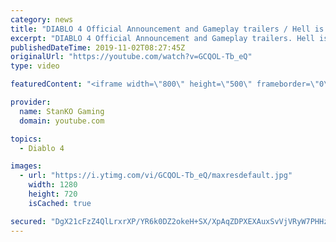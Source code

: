 ```yaml
---
category: news
title: "DIABLO 4 Official Announcement and Gameplay trailers / Hell is Coming"
excerpt: "DIABLO 4 Official Announcement and Gameplay trailers. Hell is Coming my friends. For more game videos and trailers hit that like button, comment,share and ..."
publishedDateTime: 2019-11-02T08:27:45Z
originalUrl: "https://youtube.com/watch?v=GCQOL-Tb_eQ"
type: video

featuredContent: "<iframe width=\"800\" height=\"500\" frameborder=\"0\" src=\"https://www.youtube.com/embed/GCQOL-Tb_eQ\" allow=\"accelerometer; autoplay; encrypted-media; gyroscope; picture-in-picture\" allowfullscreen></iframe>"

provider:
  name: StanKO Gaming
  domain: youtube.com

topics:
  - Diablo 4

images:
  - url: "https://i.ytimg.com/vi/GCQOL-Tb_eQ/maxresdefault.jpg"
    width: 1280
    height: 720
    isCached: true

secured: "DgX21cFzZ4QlLrxrXP/YR6k0DZ2okeH+SX/XpAqZDPXEXAuxSvVjVRyW7PHHzw+VFGYwhRkGyjY6wWno2XvCJnQwfHpn+mru1tkOgCWaWkbRIRp6jewmUcHpRNtZWxufnxlDm8HPrEBJg8LMxEky+CX2SvZwyaF4yNqIl7a40id78axpnf8c8ReiYh1HjH/8Ij5C83wIoWLvvDTJESIeOUqILrdPrJSoxCB63Udt2EWHznGxlA3RmQGj7+7QkBTUiL0JeJuN/p7kKi44C0IgyRe439y/y/kA1EQRR6NErVc51Qg46s+D01zLf3DK4rNULDNkvtwqfD5t2e+7RbRzUAXSGCuAV/gnr8pfF+j8EYermSePqNys+Bh/I77Fm/B80tY76m/lMjUQ2JDXGVPg6oHOPvgEWttSebLYN0I4OjhEtIaezzEqyIh6GZJFJriU;XlQAnjHt9W11TZn+JyZqUQ=="
---
```


